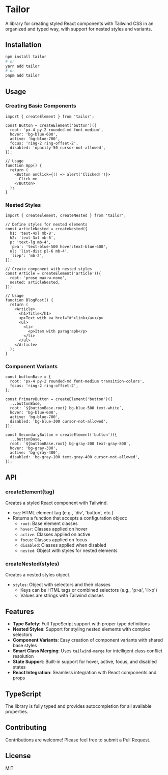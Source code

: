 # Tailor

A library for creating styled React components with Tailwind CSS in an organized and typed way, with support for nested styles and variants.

## Installation

```bash
npm install tailor
# or
yarn add tailor
# or
pnpm add tailor
```

## Usage

### Creating Basic Components

```tsx
import { createElement } from 'tailor';

const Button = createElement('button')({
  root: 'px-4 py-2 rounded-md font-medium',
  hover: 'bg-blue-600',
  active: 'bg-blue-700',
  focus: 'ring-2 ring-offset-2',
  disabled: 'opacity-50 cursor-not-allowed',
});

// Usage
function App() {
  return (
    <Button onClick={() => alert('Clicked!')}>
      Click me
    </Button>
  );
}
```

### Nested Styles

```tsx
import { createElement, createNested } from 'tailor';

// Define styles for nested elements
const articleNested = createNested({
  h1: 'text-4xl mb-8',
  h2: 'text-3xl mb-6',
  p: 'text-lg mb-4',
  'p>a': 'text-blue-500 hover:text-blue-600',
  ul: 'list-disc pl-6 mb-4',
  'li>p': 'mb-2',
});

// Create component with nested styles
const Article = createElement('article')({
  root: 'prose max-w-none',
  nested: articleNested,
});

// Usage
function BlogPost() {
  return (
    <Article>
      <h1>Title</h1>
      <p>Text with <a href="#">link</a></p>
      <ul>
        <li>
          <p>Item with paragraph</p>
        </li>
      </ul>
    </Article>
  );
}
```

### Component Variants

```tsx
const buttonBase = {
  root: 'px-4 py-2 rounded-md font-medium transition-colors',
  focus: 'ring-2 ring-offset-2',
};

const PrimaryButton = createElement('button')({
  ...buttonBase,
  root: `${buttonBase.root} bg-blue-500 text-white`,
  hover: 'bg-blue-600',
  active: 'bg-blue-700',
  disabled: 'bg-blue-300 cursor-not-allowed',
});

const SecondaryButton = createElement('button')({
  ...buttonBase,
  root: `${buttonBase.root} bg-gray-200 text-gray-800`,
  hover: 'bg-gray-300',
  active: 'bg-gray-400',
  disabled: 'bg-gray-100 text-gray-400 cursor-not-allowed',
});
```

## API

### createElement(tag)

Creates a styled React component with Tailwind.

- `tag`: HTML element tag (e.g., 'div', 'button', etc.)
- Returns a function that accepts a configuration object:
  - `root`: Base element classes
  - `hover`: Classes applied on hover
  - `active`: Classes applied on active
  - `focus`: Classes applied on focus
  - `disabled`: Classes applied when disabled
  - `nested`: Object with styles for nested elements

### createNested(styles)

Creates a nested styles object.

- `styles`: Object with selectors and their classes
  - Keys can be HTML tags or combined selectors (e.g., 'p>a', 'li>p')
  - Values are strings with Tailwind classes

## Features

- **Type Safety**: Full TypeScript support with proper type definitions
- **Nested Styles**: Support for styling nested elements with complex selectors
- **Component Variants**: Easy creation of component variants with shared base styles
- **Smart Class Merging**: Uses `tailwind-merge` for intelligent class conflict resolution
- **State Support**: Built-in support for hover, active, focus, and disabled states
- **React Integration**: Seamless integration with React components and props

## TypeScript

The library is fully typed and provides autocompletion for all available properties.

## Contributing

Contributions are welcome! Please feel free to submit a Pull Request.

## License

MIT 